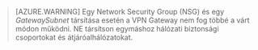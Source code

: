  >[AZURE.WARNING] Egy Network Security Group (NSG) és egy *GatewaySubnet* társítása esetén a VPN Gateway nem fog többé a várt módon működni. NE társítson egymáshoz hálózati biztonsági csoportokat és átjáróalhálózatokat.




<!--HONumber=Sep16_HO4-->


